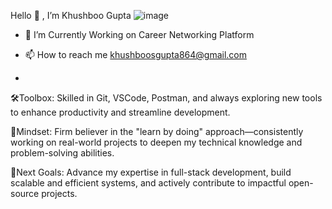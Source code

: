 Hello 👋 , I’m Khushboo Gupta
 ![image](https://github.com/user-attachments/assets/5034d306-7d57-41b3-b9eb-bb18d5207dda)
  - 🌱 I’m Currently Working on Career Networking Platform

- 📫 How to reach me khushboosgupta864@gmail.com
- 
 🛠️Toolbox: Skilled in Git, VSCode, Postman, and always exploring new tools to enhance productivity and streamline development.

🧠Mindset: Firm believer in the "learn by doing" approach—consistently working on real-world projects to deepen my technical knowledge and problem-solving abilities.

🎯Next Goals: Advance my expertise in full-stack development, build scalable and efficient systems, and actively contribute to impactful open-source projects.
